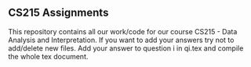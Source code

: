 ## CS215 Assignments
This repository contains all our work/code for our course CS215 - Data Analysis and Interpretation. If you want to add your answers try not to add/delete new files. Add your answer to question i in qi.tex and compile the whole tex document.
